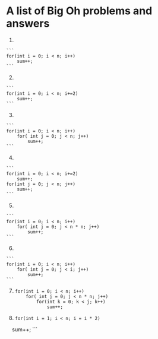 # A list of Big Oh problems and answers

1.

    ```
    for(int i = 0; i < n; i++)
        sum++;
    ```
    
2.

    ```
    for(int i = 0; i < n; i+=2)
        sum++;
    ```
    
3.

    ```
    for(int i = 0; i < n; i++)
        for( int j = 0; j < n; j++)
            sum++;
    ```
    
4.

    ```
    for(int i = 0; i < n; i+=2)
        sum++;
    for(int j = 0; j < n; j++)
        sum++;
    ```
    
5.

    ```
    for(int i = 0; i < n; i++)
        for( int j = 0; j < n * n; j++)
            sum++;
    ```
    
6.

    ```
    for(int i = 0; i < n; i++)
        for( int j = 0; j < i; j++)
            sum++;
    ```
    
7.
    ```
    for(int i = 0; i < n; i++)
        for( int j = 0; j < n * n; j++)
            for(int k = 0; k < j; k++)
                sum++;
    ```
8.
    ```
    for(int i = 1; i < n; i = i * 2)
        sum++;
    ```
